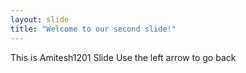 ```yaml
---
layout: slide
title: "Welcome to our second slide!"
---
```

This is Amitesh1201 Slide
Use the left arrow to go back